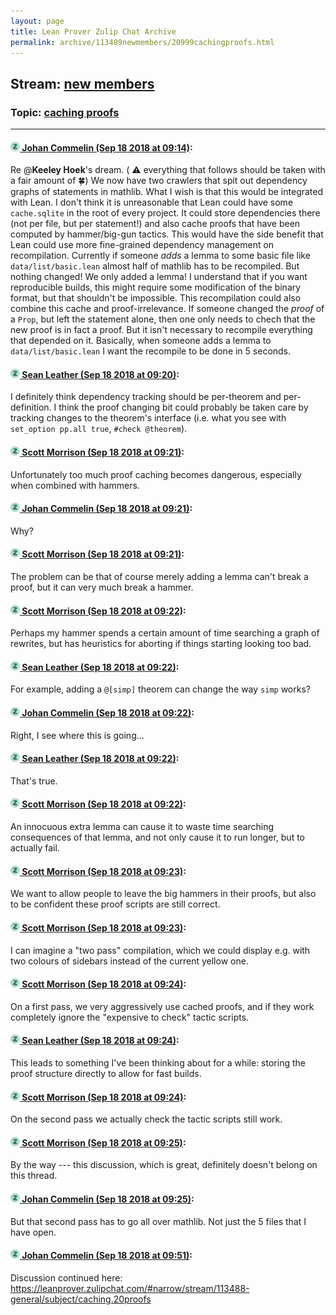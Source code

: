 ```yaml
---
layout: page
title: Lean Prover Zulip Chat Archive 
permalink: archive/113489newmembers/20999cachingproofs.html
---
```


## Stream: [new members](index.html)
### Topic: [caching proofs](20999cachingproofs.html)

---

#### [![Click to go to Zulip](../../assets/img/zulip2.png) Johan Commelin (Sep 18 2018 at 09:14)](https://leanprover.zulipchat.com/#narrow/stream/113489-new%20members/topic/caching%20proofs/near/134149890):
Re @**Keeley Hoek**'s dream. ( :warning: everything that follows should be taken with a fair amount of :four_leaf_clover:)
We now have two crawlers that spit out dependency graphs of statements in mathlib. What I wish is that this would be integrated with Lean. I don't think it is unreasonable that Lean could have some `cache.sqlite` in the root of every project. It could store dependencies there (not per file, but per statement!) and also cache proofs that have been computed by hammer/big-gun tactics.
This would have the side benefit that Lean could use more fine-grained dependency management on recompilation. Currently if someone *adds* a lemma to some basic file like `data/list/basic.lean` almost half of mathlib has to be recompiled. But nothing changed! We only added a lemma!
I understand that if you want reproducible builds, this might require some modification of the binary format, but that shouldn't be impossible.
This recompilation could also combine this cache and proof-irrelevance. If someone changed the *proof* of a `Prop`, but left the statement alone, then one only needs to chech that the new proof is in fact a proof. But it isn't necessary to recompile everything that depended on it.
Basically, when someone adds a lemma to `data/list/basic.lean` I want the recompile to be done in 5 seconds.

#### [![Click to go to Zulip](../../assets/img/zulip2.png) Sean Leather (Sep 18 2018 at 09:20)](https://leanprover.zulipchat.com/#narrow/stream/113489-new%20members/topic/caching%20proofs/near/134150071):
I definitely think dependency tracking should be per-theorem and per-definition. I think the proof changing bit could probably be taken care by tracking changes to the theorem's interface (i.e. what you see with `set_option pp.all true`, `#check @theorem`).

#### [![Click to go to Zulip](../../assets/img/zulip2.png) Scott Morrison (Sep 18 2018 at 09:21)](https://leanprover.zulipchat.com/#narrow/stream/113489-new%20members/topic/caching%20proofs/near/134150093):
Unfortunately too much proof caching becomes dangerous, especially when combined with hammers.

#### [![Click to go to Zulip](../../assets/img/zulip2.png) Johan Commelin (Sep 18 2018 at 09:21)](https://leanprover.zulipchat.com/#narrow/stream/113489-new%20members/topic/caching%20proofs/near/134150095):
Why?

#### [![Click to go to Zulip](../../assets/img/zulip2.png) Scott Morrison (Sep 18 2018 at 09:21)](https://leanprover.zulipchat.com/#narrow/stream/113489-new%20members/topic/caching%20proofs/near/134150096):
The problem can be that of course merely adding a lemma can't break a proof, but it can very much break a hammer.

#### [![Click to go to Zulip](../../assets/img/zulip2.png) Scott Morrison (Sep 18 2018 at 09:22)](https://leanprover.zulipchat.com/#narrow/stream/113489-new%20members/topic/caching%20proofs/near/134150141):
Perhaps my hammer spends a certain amount of time searching a graph of rewrites, but has heuristics for aborting if things starting looking too bad.

#### [![Click to go to Zulip](../../assets/img/zulip2.png) Sean Leather (Sep 18 2018 at 09:22)](https://leanprover.zulipchat.com/#narrow/stream/113489-new%20members/topic/caching%20proofs/near/134150144):
For example, adding a `@[simp]` theorem can change the way `simp` works?

#### [![Click to go to Zulip](../../assets/img/zulip2.png) Johan Commelin (Sep 18 2018 at 09:22)](https://leanprover.zulipchat.com/#narrow/stream/113489-new%20members/topic/caching%20proofs/near/134150145):
Right, I see where this is going...

#### [![Click to go to Zulip](../../assets/img/zulip2.png) Sean Leather (Sep 18 2018 at 09:22)](https://leanprover.zulipchat.com/#narrow/stream/113489-new%20members/topic/caching%20proofs/near/134150148):
That's true.

#### [![Click to go to Zulip](../../assets/img/zulip2.png) Scott Morrison (Sep 18 2018 at 09:22)](https://leanprover.zulipchat.com/#narrow/stream/113489-new%20members/topic/caching%20proofs/near/134150153):
An innocuous extra lemma can cause it to waste time searching consequences of that lemma, and not only cause it to run longer, but to actually fail.

#### [![Click to go to Zulip](../../assets/img/zulip2.png) Scott Morrison (Sep 18 2018 at 09:23)](https://leanprover.zulipchat.com/#narrow/stream/113489-new%20members/topic/caching%20proofs/near/134150166):
We want to allow people to leave the big hammers in their proofs, but also to be confident these proof scripts are still correct.

#### [![Click to go to Zulip](../../assets/img/zulip2.png) Scott Morrison (Sep 18 2018 at 09:23)](https://leanprover.zulipchat.com/#narrow/stream/113489-new%20members/topic/caching%20proofs/near/134150170):
I can imagine a "two pass" compilation, which we could display e.g. with two colours of sidebars instead of the current yellow one.

#### [![Click to go to Zulip](../../assets/img/zulip2.png) Scott Morrison (Sep 18 2018 at 09:24)](https://leanprover.zulipchat.com/#narrow/stream/113489-new%20members/topic/caching%20proofs/near/134150213):
On a first pass, we very aggressively use cached proofs, and if they work completely ignore the "expensive to check" tactic scripts.

#### [![Click to go to Zulip](../../assets/img/zulip2.png) Sean Leather (Sep 18 2018 at 09:24)](https://leanprover.zulipchat.com/#narrow/stream/113489-new%20members/topic/caching%20proofs/near/134150214):
This leads to something I've been thinking about for a while: storing the proof structure directly to allow for fast builds.

#### [![Click to go to Zulip](../../assets/img/zulip2.png) Scott Morrison (Sep 18 2018 at 09:24)](https://leanprover.zulipchat.com/#narrow/stream/113489-new%20members/topic/caching%20proofs/near/134150216):
On the second pass we actually check the tactic scripts still work.

#### [![Click to go to Zulip](../../assets/img/zulip2.png) Scott Morrison (Sep 18 2018 at 09:25)](https://leanprover.zulipchat.com/#narrow/stream/113489-new%20members/topic/caching%20proofs/near/134150218):
By the way --- this discussion, which is great, definitely doesn't belong on this thread.

#### [![Click to go to Zulip](../../assets/img/zulip2.png) Johan Commelin (Sep 18 2018 at 09:25)](https://leanprover.zulipchat.com/#narrow/stream/113489-new%20members/topic/caching%20proofs/near/134150221):
But that second pass has to go all over mathlib. Not just the 5 files that I have open.

#### [![Click to go to Zulip](../../assets/img/zulip2.png) Johan Commelin (Sep 18 2018 at 09:51)](https://leanprover.zulipchat.com/#narrow/stream/113489-new%20members/topic/caching%20proofs/near/134151223):
Discussion continued here: https://leanprover.zulipchat.com/#narrow/stream/113488-general/subject/caching.20proofs

